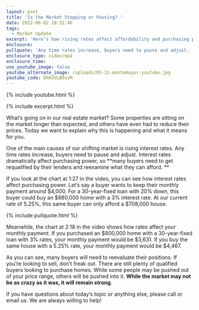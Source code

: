 ```yaml
---
layout: post
title: 'Is the Market Stopping or Pausing? '
date: 2022-06-02 18:31:46
tags:
  - Market Update
excerpt: 'Here’s how rising rates affect affordability and purchasing power. '
enclosure:
pullquote: 'Any time rates increase, buyers need to pause and adjust. '
enclosure_type: video/mp4
enclosure_time:
use_youtube_image: false
youtube_alternate_image: /uploads/05-31-montemayor-youtube.jpg
youtube_code: DkHJULB9xvM
---
```

{% include youtube.html %}

{% include excerpt.html %}

What’s going on in our real estate market? Some properties are sitting on the market longer than expected, and others have even had to reduce their prices. Today we want to explain why this is happening and what it means for you.

One of the main causes of our shifting market is rising interest rates. Any time rates increase, buyers need to pause and adjust. Interest rates dramatically affect purchasing power, so **many buyers need to get requalified by their lenders and reexamine what they can afford. **

If you look at the chart at 1:27 in the video, you can see how interest rates affect purchasing power. Let’s say a buyer wants to keep their monthly payment around $4,000. For a 30-year-fixed loan with 20% down, this buyer could buy an $880,000 home with a 3% interest rate. At our current rate of 5.25%, this same buyer can only afford a $708,000 house.

{% include pullquote.html %}

Meanwhile, the chart at 2:18 in the video shows how rates affect your monthly payment. If you purchased an $800,000 home with a 30-year-fixed loan with 3% rates, your monthly payment would be $3,631. If you buy the same house with a 5.25% rate, your monthly payment would be $4,467.

As you can see, many buyers will need to reevaluate their positions. If you’re looking to sell, don’t freak out. There are still plenty of qualified buyers looking to purchase homes. While some people may be pushed out of your price range, others will be pushed into it. **While the market may not be as crazy as it was, it will remain strong**.

If you have questions about today’s topic or anything else, please call or email us. We are always willing to help\!
